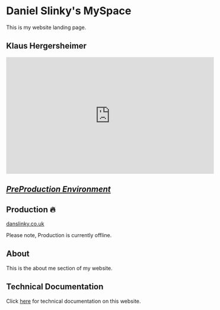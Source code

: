 # Daniel Slinky's MySpace

This is my website landing page.

## Klaus Hergersheimer	

<iframe width="560" height="315" src="https://www.youtube.com/embed/TcGUq53OXJc?si=-HF_EE1vSyAPNgv7&amp;clip=UgkxXDTG-KsrnbG0r2rfElML2bWChXObOOb-&amp;clipt=ENjxFhjb9Rc" title="YouTube video player" frameborder="0" allow="accelerometer; autoplay; clipboard-write; encrypted-media; gyroscope; picture-in-picture; web-share" allowfullscreen></iframe>

## _**[PreProduction Environment](https://danslinky.github.io/danslinky.co.uk/)**_

## Production :fire:

[danslinky.co.uk](https://danslinky.co.uk)

Please note, Production is currently offline.

## About

This is the about me section of my website.

## Technical Documentation

Click [here](rtfm.md) for technical documentation on this website.